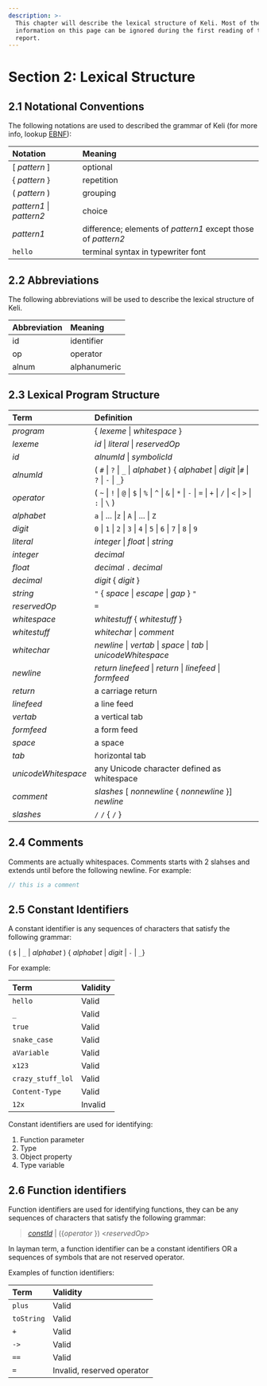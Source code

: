 ```yaml
---
description: >-
  This chapter will describe the lexical structure of Keli. Most of the
  information on this page can be ignored during the first reading of this
  report.
---
```


# Section 2: Lexical Structure

## 2.1 Notational Conventions

The following notations are used to described the grammar of Keli \(for more info, lookup [EBNF](https://en.wikipedia.org/wiki/Extended_Backus–Naur_form)\):

| Notation | Meaning |
| :--- | :--- |
| \[ _pattern_ \] | optional |
| { _pattern_ } | repetition |
| \( _pattern_ \) | grouping |
| _pattern1_ \| _pattern2_ | choice |
| _pattern1_ | difference; elements of _pattern1_ except those of _pattern2_ |
| `hello` | terminal syntax in typewriter font |

## 2.2 Abbreviations

The following abbreviations will be used to describe the lexical structure of Keli.

| Abbreviation | Meaning |
| :--- | :--- |
| id | identifier |
| op | operator |
| alnum | alphanumeric |

## 2.3 Lexical Program Structure

| Term | Definition |
| :--- | :--- |
| _program_ | { _lexeme_ \| _whitespace_ } |
| _lexeme_ | _id_  \| _literal_ \| _reservedOp_ |
| _id_ | _alnumId_ \| _symbolicId_ |
| _alnumId_ | \( `#` \| `?` \| `_` \| _alphabet_ \) { _alphabet_ \| _digit_ \|`#` \| `?` \| `-` \| `_`} |
| _operator_ | \( `~` \| `!` \| `@` \| `$` \| `%` \| `^` \| `&` \| `*` \| `-` \| `=` \| `+` \| `/` \| `<` \| `>` \| `:` \| `\` \) |
| _alphabet_ | `a` \| ... \|`z` \| `A` \| ... \| `Z` |
| _digit_ | `0` \| `1` \| `2` \| `3` \| `4` \| `5` \| `6` \| `7` \| `8` \| `9` |
| _literal_ | _integer_ \| _float_ \| _string_ |
| _integer_ | _decimal_ |
| _float_ | _decimal_ `.` _decimal_ |
| _decimal_ | _digit_ { _digit_ } |
| _string_ | `"` { _space_ \| _escape_ \| _gap_ } `"` |
| _reservedOp_ | `=` |
| _whitespace_ | _whitestuff_ { _whitestuff_ } |
| _whitestuff_ | _whitechar_ \| _comment_ |
| _whitechar_ | _newline_ \| _vertab_ \| _space_ \| _tab_ \| _unicodeWhitespace_ |
| _newline_ | _return linefeed_ \| _return_ \| _linefeed_ \| _formfeed_ |
| _return_ | a carriage return |
| _linefeed_ | a line feed |
| _vertab_ | a vertical tab |
| _formfeed_ | a form feed |
| _space_ | a space |
| _tab_ | horizontal tab |
| _unicodeWhitespace_ | any Unicode character defined as whitespace |
| _comment_ | _slashes_ \[ _nonnewline_ { _nonnewline_ }\] _newline_ |
| _slashes_ | `/` `/` { `/` } |

## 2.4 Comments

Comments are actually whitespaces. Comments starts with 2 slahses and extends until before the following newline. For example:

```java
// this is a comment
```

## 2.5 Constant Identifiers

A constant identifier is any sequences of characters that satisfy the following grammar:

\( `$` \| `_` \| _alphabet_ \) { _alphabet_ \| _digit_ \| `-` \| `_`}

For example:

| Term | Validity |
| :--- | :--- |
| `hello` | Valid |
| `_` | Valid |
| `true` | Valid |
| `snake_case` | Valid |
| `aVariable` | Valid |
| `x123` | Valid |
| `crazy_stuff_lol` | Valid |
| `Content-Type` | Valid |
| `12x` | Invalid |

Constant identifiers are used for identifying:

1. Function parameter 
2. Type 
3. Object property 
4. Type variable 

## 2.6 Function identifiers

Function identifiers are used for identifying functions, they can be any sequences of characters that satisfy the following grammar:

> [_constId_](chapter-2-lexical-structure.md#2-5-constant-identifiers) \| \({_operator_ }\) &lt;_reservedOp_&gt;

In layman term, a function identifier can be a constant identifiers OR a sequences of symbols that are not reserved operator.

Examples of function identifiers:

| Term | Validity |
| :--- | :--- |
| `plus` | Valid |
| `toString` | Valid |
| `+` | Valid |
| `->` | Valid |
| `==` | Valid |
| `=` | Invalid, reserved operator |

